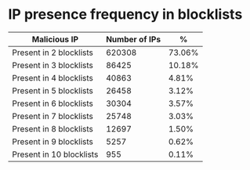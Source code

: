 # IP presence frequency in blocklists
| Malicious IP | Number of IPs | % |
|----|----|----|
| Present in 2 blocklists | 620308 | 73.06% |
| Present in 3 blocklists | 86425 | 10.18% |
| Present in 4 blocklists | 40863 | 4.81% |
| Present in 5 blocklists | 26458 | 3.12% |
| Present in 6 blocklists | 30304 | 3.57% |
| Present in 7 blocklists | 25748 | 3.03% |
| Present in 8 blocklists | 12697 | 1.50% |
| Present in 9 blocklists | 5257 | 0.62% |
| Present in 10 blocklists | 955 | 0.11% |
